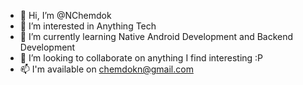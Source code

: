 - 👋 Hi, I’m @NChemdok
- 👀 I’m interested in Anything Tech
- 🌱 I’m currently learning Native Android Development and Backend Development
- 💞️ I’m looking to collaborate on anything I find interesting :P
- 📫 I'm available on chemdokn@gmail.com

<!---
NChemdok/NChemdok is a ✨ special ✨ repository because its `README.md` (this file) appears on your GitHub profile.
You can click the Preview link to take a look at your changes.
--->
